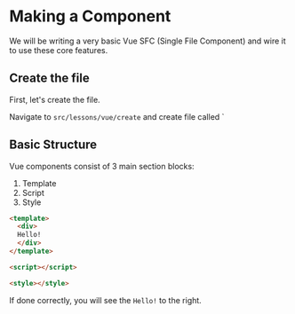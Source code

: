 # Making a Component

We will be writing a very basic Vue SFC (Single File Component) and wire it to use these core features.

## Create the file

First, let's create the file.

Navigate to `src/lessons/vue/create` and create file called `

## Basic Structure

Vue components consist of 3 main section blocks:

1. Template
2. Script
3. Style

```html
<template>
  <div>
  Hello!
  </div>
</template>

<script></script>

<style></style>
```
If done correctly, you will see the `Hello!` to the right.

